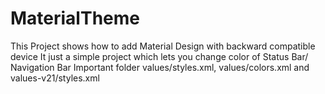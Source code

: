 # MaterialTheme
This Project shows how to add Material Design with backward compatible device
It just a simple project which lets you change color of Status Bar/ Navigation Bar
Important folder values/styles.xml, values/colors.xml and values-v21/styles.xml  
